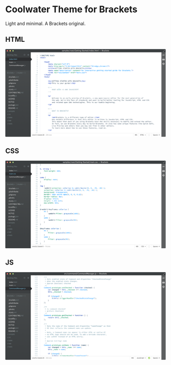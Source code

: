Coolwater Theme for Brackets
===========================

Light and minimal. A Brackets original.

## HTML
![HTML Screenshot](https://github.com/Brackets-Themes/Coolwater/blob/master/screenshots/html.png)

## CSS
![CSS Screenshot](https://github.com/Brackets-Themes/Coolwater/blob/master/screenshots/css.png)

## JS
![JS Screenshot](https://github.com/Brackets-Themes/Coolwater/blob/master/screenshots/js.png)

